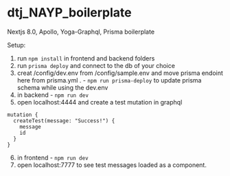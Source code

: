 # dtj_NAYP_boilerplate
Nextjs 8.0, Apollo, Yoga-Graphql, Prisma boilerplate


Setup:

1. run `npm install` in frontend and backend folders
2. run `prisma deploy` and connect to the db of your choice
3. creat /config/dev.env from /config/sample.env and move prisma endoint here from prisma.yml . - `npm run prisma-deploy` to update prisma schema while using the dev.env
4. in backend - `npm run dev`
5. open localhost:4444 and create a test mutation in graphql

```
mutation {
  createTest(message: "Success!") {
    message
    id
  }
}
```

6. in frontend - `npm run dev`
7. open localhost:7777 to see test messages loaded as a component.
